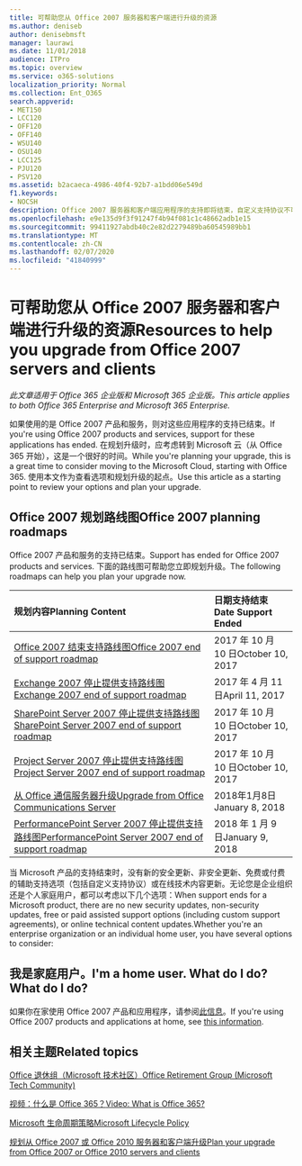 ```yaml
---
title: 可帮助您从 Office 2007 服务器和客户端进行升级的资源
ms.author: deniseb
author: denisebmsft
manager: laurawi
ms.date: 11/01/2018
audience: ITPro
ms.topic: overview
ms.service: o365-solutions
localization_priority: Normal
ms.collection: Ent_O365
search.appverid:
- MET150
- LCC120
- OFF120
- OFF140
- WSU140
- OSU140
- LCC125
- PJU120
- PSV120
ms.assetid: b2acaeca-4986-40f4-92b7-a1bdd06e549d
f1.keywords:
- NOCSH
description: Office 2007 服务器和客户端应用程序的支持即将结束，自定义支持协议不可用。 使用本文立即开始规划升级。
ms.openlocfilehash: e9e135d9f3f91247f4b94f081c1c48662adb1e15
ms.sourcegitcommit: 99411927abdb40c2e82d2279489ba60545989bb1
ms.translationtype: MT
ms.contentlocale: zh-CN
ms.lasthandoff: 02/07/2020
ms.locfileid: "41840999"
---
```

# <a name="resources-to-help-you-upgrade-from-office-2007-servers-and-clients"></a><span data-ttu-id="035c0-104">可帮助您从 Office 2007 服务器和客户端进行升级的资源</span><span class="sxs-lookup"><span data-stu-id="035c0-104">Resources to help you upgrade from Office 2007 servers and clients</span></span>

<span data-ttu-id="035c0-105">*此文章适用于 Office 365 企业版和 Microsoft 365 企业版。*</span><span class="sxs-lookup"><span data-stu-id="035c0-105">*This article applies to both Office 365 Enterprise and Microsoft 365 Enterprise.*</span></span>

<span data-ttu-id="035c0-106">如果使用的是 Office 2007 产品和服务，则对这些应用程序的支持已结束。</span><span class="sxs-lookup"><span data-stu-id="035c0-106">If you're using Office 2007 products and services, support for these applications has ended.</span></span> <span data-ttu-id="035c0-107">在规划升级时，应考虑转到 Microsoft 云（从 Office 365 开始），这是一个很好的时间。</span><span class="sxs-lookup"><span data-stu-id="035c0-107">While you're planning your upgrade, this is a great time to consider moving to the Microsoft Cloud, starting with Office 365.</span></span> <span data-ttu-id="035c0-108">使用本文作为查看选项和规划升级的起点。</span><span class="sxs-lookup"><span data-stu-id="035c0-108">Use this article as a starting point to review your options and plan your upgrade.</span></span>
      
## <a name="office-2007-planning-roadmaps"></a><span data-ttu-id="035c0-109">Office 2007 规划路线图</span><span class="sxs-lookup"><span data-stu-id="035c0-109">Office 2007 planning roadmaps</span></span>
  
<span data-ttu-id="035c0-110">Office 2007 产品和服务的支持已结束。</span><span class="sxs-lookup"><span data-stu-id="035c0-110">Support has ended for Office 2007 products and services.</span></span> <span data-ttu-id="035c0-111">下面的路线图可帮助您立即规划升级。</span><span class="sxs-lookup"><span data-stu-id="035c0-111">The following roadmaps can help you plan your upgrade now.</span></span>

|<span data-ttu-id="035c0-112">**规划内容**</span><span class="sxs-lookup"><span data-stu-id="035c0-112">**Planning Content**</span></span>|<span data-ttu-id="035c0-113">**日期支持结束**</span><span class="sxs-lookup"><span data-stu-id="035c0-113">**Date Support Ended**</span></span>|
|:-----|:-----|
|[<span data-ttu-id="035c0-114">Office 2007 结束支持路线图</span><span class="sxs-lookup"><span data-stu-id="035c0-114">Office 2007 end of support roadmap</span></span>](https://docs.microsoft.com/DeployOffice/office-2007-end-support-roadmap) <br/> |<span data-ttu-id="035c0-115">2017 年 10 月 10 日</span><span class="sxs-lookup"><span data-stu-id="035c0-115">October 10, 2017</span></span>  <br/> |
|[<span data-ttu-id="035c0-116">Exchange 2007 停止提供支持路线图</span><span class="sxs-lookup"><span data-stu-id="035c0-116">Exchange 2007 end of support roadmap</span></span>](exchange-2007-end-of-support.md) <br/> |<span data-ttu-id="035c0-117">2017 年 4 月 11 日</span><span class="sxs-lookup"><span data-stu-id="035c0-117">April 11, 2017</span></span>  <br/> |
|[<span data-ttu-id="035c0-118">SharePoint Server 2007 停止提供支持路线图</span><span class="sxs-lookup"><span data-stu-id="035c0-118">SharePoint Server 2007 end of support roadmap</span></span>](sharepoint-2007-end-of-support.md) <br/> |<span data-ttu-id="035c0-119">2017 年 10 月 10 日</span><span class="sxs-lookup"><span data-stu-id="035c0-119">October 10, 2017</span></span>  <br/> |
|[<span data-ttu-id="035c0-120">Project Server 2007 停止提供支持路线图</span><span class="sxs-lookup"><span data-stu-id="035c0-120">Project Server 2007 end of support roadmap</span></span>](project-server-2007-end-of-support.md) <br/> |<span data-ttu-id="035c0-121">2017 年 10 月 10 日</span><span class="sxs-lookup"><span data-stu-id="035c0-121">October 10, 2017</span></span>  <br/> |
|[<span data-ttu-id="035c0-122">从 Office 通信服务器升级</span><span class="sxs-lookup"><span data-stu-id="035c0-122">Upgrade from Office Communications Server</span></span>](https://docs.microsoft.com/SkypeForBusiness/plan-your-deployment/upgrade) <br/> |<span data-ttu-id="035c0-123">2018年1月8日</span><span class="sxs-lookup"><span data-stu-id="035c0-123">January 8, 2018</span></span>  <br/> |
|[<span data-ttu-id="035c0-124">PerformancePoint Server 2007 停止提供支持路线图</span><span class="sxs-lookup"><span data-stu-id="035c0-124">PerformancePoint Server 2007 end of support roadmap</span></span>](pps-2007-end-of-support.md) <br/> |<span data-ttu-id="035c0-125">2018 年 1 月 9 日</span><span class="sxs-lookup"><span data-stu-id="035c0-125">January 9, 2018</span></span>  <br/> |
   
<span data-ttu-id="035c0-126">当 Microsoft 产品的支持结束时，没有新的安全更新、非安全更新、免费或付费的辅助支持选项（包括自定义支持协议）或在线技术内容更新。无论您是企业组织还是个人家庭用户，都可以考虑以下几个选项：</span><span class="sxs-lookup"><span data-stu-id="035c0-126">When support ends for a Microsoft product, there are no new security updates, non-security updates, free or paid assisted support options (including custom support agreements), or online technical content updates.Whether you're an enterprise organization or an individual home user, you have several options to consider:</span></span>

## <a name="im-a-home-user-what-do-i-do"></a><span data-ttu-id="035c0-127">我是家庭用户。</span><span class="sxs-lookup"><span data-stu-id="035c0-127">I'm a home user.</span></span> <span data-ttu-id="035c0-128">What do I do?</span><span class="sxs-lookup"><span data-stu-id="035c0-128">What do I do?</span></span>

<span data-ttu-id="035c0-129">如果你在家使用 Office 2007 产品和应用程序，请参阅[此信息](plan-upgrade-previous-versions-office.md#im-a-home-user-what-do-i-do)。</span><span class="sxs-lookup"><span data-stu-id="035c0-129">If you're using Office 2007 products and applications at home, see [this information](plan-upgrade-previous-versions-office.md#im-a-home-user-what-do-i-do).</span></span>
     
## <a name="related-topics"></a><span data-ttu-id="035c0-130">相关主题</span><span class="sxs-lookup"><span data-stu-id="035c0-130">Related topics</span></span>

[<span data-ttu-id="035c0-131">Office 退休组（Microsoft 技术社区）</span><span class="sxs-lookup"><span data-stu-id="035c0-131">Office Retirement Group (Microsoft Tech Community)</span></span>](https://go.microsoft.com/fwlink/?linkid=842065)
  
[<span data-ttu-id="035c0-132">视频：什么是 Office 365？</span><span class="sxs-lookup"><span data-stu-id="035c0-132">Video: What is Office 365?</span></span>](https://support.office.com/article/847caf12-2589-452c-8aca-1c009797678b.aspx)
  
[<span data-ttu-id="035c0-133">Microsoft 生命周期策略</span><span class="sxs-lookup"><span data-stu-id="035c0-133">Microsoft Lifecycle Policy</span></span>](https://go.microsoft.com/fwlink/?linkid=865200)

[<span data-ttu-id="035c0-134">规划从 Office 2007 或 Office 2010 服务器和客户端升级</span><span class="sxs-lookup"><span data-stu-id="035c0-134">Plan your upgrade from Office 2007 or Office 2010 servers and clients</span></span>](plan-upgrade-previous-versions-office.md)
  

